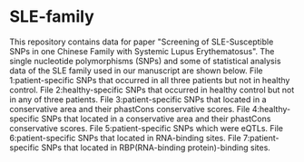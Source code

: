 # SLE-family
This repository contains data for paper "Screening of SLE-Susceptible SNPs in one Chinese Family with Systemic Lupus Erythematosus". The single nucleotide polymorphisms (SNPs) and some of statistical analysis data of the SLE family used in our manuscript are shown below. 
File 1:patient-specific SNPs that occurred in all three patients but not in healthy control.
File 2:healthy-specific SNPs that occurred in healthy control but not in any of three patients.
File 3:patient-specific SNPs that located in a conservative area and their phastCons conservative scores.
File 4:healthy-specific SNPs that located in a conservative area and their phastCons conservative scores.
File 5:patient-specific SNPs which were eQTLs.
File 6:patient-specific SNPs that located in RNA-binding sites.
File 7:patient-specific SNPs that located in RBP(RNA-binding protein)-binding sites.
